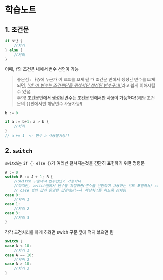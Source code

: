 # 학습노트

## 1. 조건문
```go
if 조건 {
    //처리
} else {
    //처리
}

```
이때, if의 조건문 내에서 변수 선언이 가능
> 좋은점 : 나중에 누군가 이 코드를 보게 될 때 조건문 안에서 생성된 변수를 보게되면, <U><I>'아! 이 변수는 조건판단을 위해서만 생성된 변수구나!'</I></U>라고 쉽게 이해시킬 수 있음.  
> 주의! **조건문안에서 생성된 변수는 조건문 안에서만 사용이 가능하다!**(해당 조건문의 `{}`안에서만 해당변수 사용가능!)
```go
b := 0

if a := b+1; a > b {
    //처리
}
// a += 1  <- 변수 a 사용불가능!!
```

## 2. `switch`
`switch`는 `if {} else {}`가 여러번 걸쳐지는것을 간단히 표현하기 위한 명령문
```go
A := 0
switch B := A + 1; B {
    //switch 구문에서 변수선언이 가능하다
    //하지만, switch옆에서 변수를 지정하면(변수를 선언하여 사용하는 것도 포함해서) case부분에서 조건처리가 불가능!
    // case 옆의 값과 동일한 값일때만(==) 해당처리를 하도록 강제됨
case 0:
    //처리 1
case 1:
    //처리 2
case 3:
    //처리 3
}
```
각각 조건처리를 하게 하려면 swich 구문 옆에 적지 않으면 됨.
```go
switch {
case A < 10:
    //처리 1
case A == 10:
    //처리 2
case A > 10:
    //처리 3
}
```